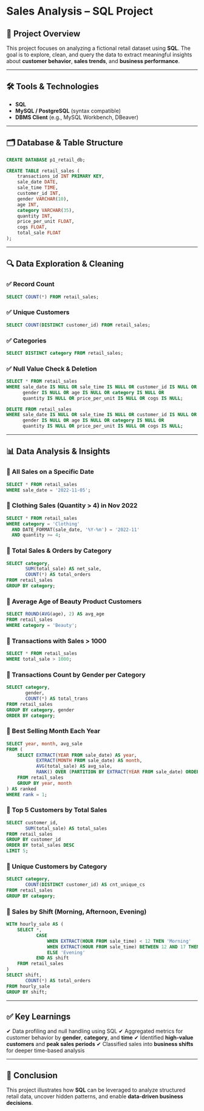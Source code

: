 

#   Sales Analysis – SQL Project

## 📌 Project Overview

This project focuses on analyzing a fictional retail dataset using **SQL**. The goal is to explore, clean, and query the data to extract meaningful insights about **customer behavior**, **sales trends**, and **business performance**.

---

## 🛠 Tools & Technologies

* **SQL**
* **MySQL / PostgreSQL** (syntax compatible)
* **DBMS Client** (e.g., MySQL Workbench, DBeaver)

---

## 🗂 Database & Table Structure

```sql
CREATE DATABASE p1_retail_db;

CREATE TABLE retail_sales (
    transactions_id INT PRIMARY KEY,
    sale_date DATE,
    sale_time TIME,
    customer_id INT,
    gender VARCHAR(10),
    age INT,
    category VARCHAR(35),
    quantity INT,
    price_per_unit FLOAT,
    cogs FLOAT,
    total_sale FLOAT
);
```

---

## 🔍 Data Exploration & Cleaning

### ✅ Record Count

```sql
SELECT COUNT(*) FROM retail_sales;
```

### ✅ Unique Customers

```sql
SELECT COUNT(DISTINCT customer_id) FROM retail_sales;
```

### ✅ Categories

```sql
SELECT DISTINCT category FROM retail_sales;
```

### ✅ Null Value Check & Deletion

```sql
SELECT * FROM retail_sales
WHERE sale_date IS NULL OR sale_time IS NULL OR customer_id IS NULL OR 
      gender IS NULL OR age IS NULL OR category IS NULL OR 
      quantity IS NULL OR price_per_unit IS NULL OR cogs IS NULL;

DELETE FROM retail_sales
WHERE sale_date IS NULL OR sale_time IS NULL OR customer_id IS NULL OR 
      gender IS NULL OR age IS NULL OR category IS NULL OR 
      quantity IS NULL OR price_per_unit IS NULL OR cogs IS NULL;
```

---

## 📊 Data Analysis & Insights

### 🔹 All Sales on a Specific Date

```sql
SELECT * FROM retail_sales
WHERE sale_date = '2022-11-05';
```

### 🔹 Clothing Sales (Quantity > 4) in Nov 2022

```sql
SELECT * FROM retail_sales
WHERE category = 'Clothing'
  AND DATE_FORMAT(sale_date, '%Y-%m') = '2022-11'
  AND quantity >= 4;
```

### 🔹 Total Sales & Orders by Category

```sql
SELECT category,
       SUM(total_sale) AS net_sale,
       COUNT(*) AS total_orders
FROM retail_sales
GROUP BY category;
```

### 🔹 Average Age of Beauty Product Customers

```sql
SELECT ROUND(AVG(age), 2) AS avg_age
FROM retail_sales
WHERE category = 'Beauty';
```

### 🔹 Transactions with Sales > 1000

```sql
SELECT * FROM retail_sales
WHERE total_sale > 1000;
```

### 🔹 Transactions Count by Gender per Category

```sql
SELECT category,
       gender,
       COUNT(*) AS total_trans
FROM retail_sales
GROUP BY category, gender
ORDER BY category;
```

### 🔹 Best Selling Month Each Year

```sql
SELECT year, month, avg_sale
FROM (
    SELECT EXTRACT(YEAR FROM sale_date) AS year,
           EXTRACT(MONTH FROM sale_date) AS month,
           AVG(total_sale) AS avg_sale,
           RANK() OVER (PARTITION BY EXTRACT(YEAR FROM sale_date) ORDER BY AVG(total_sale) DESC) AS rank
    FROM retail_sales
    GROUP BY year, month
) AS ranked
WHERE rank = 1;
```

### 🔹 Top 5 Customers by Total Sales

```sql
SELECT customer_id,
       SUM(total_sale) AS total_sales
FROM retail_sales
GROUP BY customer_id
ORDER BY total_sales DESC
LIMIT 5;
```

### 🔹 Unique Customers by Category

```sql
SELECT category,
       COUNT(DISTINCT customer_id) AS cnt_unique_cs
FROM retail_sales
GROUP BY category;
```

### 🔹 Sales by Shift (Morning, Afternoon, Evening)

```sql
WITH hourly_sale AS (
    SELECT *,
           CASE
               WHEN EXTRACT(HOUR FROM sale_time) < 12 THEN 'Morning'
               WHEN EXTRACT(HOUR FROM sale_time) BETWEEN 12 AND 17 THEN 'Afternoon'
               ELSE 'Evening'
           END AS shift
    FROM retail_sales
)
SELECT shift,
       COUNT(*) AS total_orders
FROM hourly_sale
GROUP BY shift;
```

---

## ✅ Key Learnings

✔ Data profiling and null handling using SQL
✔ Aggregated metrics for customer behavior by **gender**, **category**, and **time**
✔ Identified **high-value customers** and **peak sales periods**
✔ Classified sales into **business shifts** for deeper time-based analysis

---

## 🏁 Conclusion

This project illustrates how **SQL** can be leveraged to analyze structured retail data, uncover hidden patterns, and enable **data-driven business decisions**.

